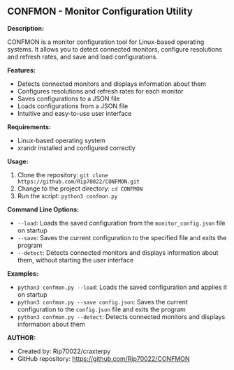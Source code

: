 ## **CONFMON - Monitor Configuration Utility**

**Description:**

CONFMON is a monitor configuration tool for Linux-based operating systems. It allows you to detect connected monitors, configure resolutions and refresh rates, and save and load configurations.

**Features:**

* Detects connected monitors and displays information about them
* Configures resolutions and refresh rates for each monitor
* Saves configurations to a JSON file
* Loads configurations from a JSON file
* Intuitive and easy-to-use user interface

**Requirements:**

* Linux-based operating system
* xrandr installed and configured correctly

**Usage:**

1. Clone the repository: `git clone https://github.com/Rip70022/CONFMON.git`
2. Change to the project directory: `cd CONFMON`
3. Run the script: `python3 confmon.py`

**Command Line Options:**

* `--load`: Loads the saved configuration from the `monitor_config.json` file on startup
* `--save`: Saves the current configuration to the specified file and exits the program
* `--detect`: Detects connected monitors and displays information about them, without starting the user interface

**Examples:**

* `python3 confmon.py --load`: Loads the saved configuration and applies it on startup
* `python3 confmon.py --save config.json`: Saves the current configuration to the `config.json` file and exits the program
* `python3 confmon.py --detect`: Detects connected monitors and displays information about them

**AUTHOR:**

* Created by: Rip70022/craxterpy
* GitHub repository: https://github.com/Rip70022/CONFMON
